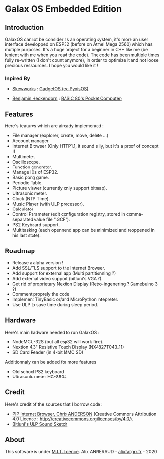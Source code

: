 # Galax OS Embedded Edition

## Introduction

GalaxOS cannot be consider as an operating system, it's more an user interface developped on ESP32 (before on Atmel Mega 2560) which has mutiple purposes. It's a huge project for a beginner in C++ like me (be lenient with me when you read the code).
The code has been multiple times fully re-written (I don't count anymore), in order to optimize it and not loose precious ressources. I hope you would like it !

### Inpired By

- [Skewworks](https://www.skewworks.com "Skewworks") : [GadgetOS (ex-PyxisOS)](https://www.skewworks.com/pyxis "GadgetOS (ex-PyxisOS)")

- [Benjamin Heckendorn](https://www.benheck.com/ "Benjamin Heckendorn") : [BASIC 80's Pocket Computer](https://www.youtube.com/watch?v=Hjdj14C_jAI "BASIC 80's Pocket Computer");

## Features

Here's features which are already implemented :

- File manager (explorer, create, move, delete ...)
- Account manager.
- Internet Browser (Only HTTP1.1, it sound silly, but it's a proof of concept !)
- Multimeter.
- Oscilloscope.
- Function generator.
- Manage IOs of ESP32.
- Basic pong game.
- Periodic Table.
- Picture viewer (currently only support bitmap).
- Ultrasonic meter.
- Clock (NTP Time).
- Music Player (with ULP processor).
- Calculator
- Control Parameter (edit configuration registry, stored in comma-separated value file ".GCF").
- PS2 Keyboard support.
- Multitasking (each opennend app can be minimized and reoppened in his last state).

## Roadmap

- Release a alpha version !
- Add SSL/TLS support to the Internet Browser.
- Add support for external app (Multi partitionning ?)
- Add external video support (bitluni's VGA ?).
- Get rid of proprietary Nextion Display (Retro-ingenering ? Gamebuino 3 ?)
- Comment proprely the code
- Implement TinyBasic or/and MicroPython intepreter.
- Use ULP to save time during sleep period.


## Hardware

Here's main hadware needed to run GalaxOS :

- NodeMCU-32S (but all esp32 will work fine).
- Nextion 4.3" Resistive Touch Display (NX4827T043_11)
- SD Card Reader (in 4-bit MMC SD)

Additionnaly can be added for more features :

- Old school PS2 keyboard
- Ultrasonic meter HC-SR04

## Credit

Here's credit of the sources that I borrow code :

- [PIP Internet Browser, Chris ANDERSON](https://github.com/zigwart/PIP-Arduino-Web-Browser "PIP Internet Browser, Chris ANDERSON") (Creative Commons Attribution 4.0 Licence :  http://creativecommons.org/licenses/by/4.0/).
- [Bitluni's ULP Sound Sketch](https://github.com/bitluni/ULPSoundESP32 "- Bitluni's ULP Sound Sketch")

## About

This software is under [M.I.T. licence](https://mit-license.org/ "M.I.T. licence").
Alix ANNERAUD - [alixfaitgrr.fr](https://alixfaitgrr.fr "alixfaitgrr.fr") - 2020